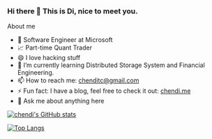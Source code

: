### Hi there 👋 This is Di, nice to meet you.

<!--
**chenditc/chenditc** is a ✨ _special_ ✨ repository because its `README.md` (this file) appears on your GitHub profile.

Here are some ideas to get you started:

- 🔭 I’m currently working on ...
- 🌱 I’m currently learning ...
- 👯 I’m looking to collaborate on ...
- 🤔 I’m looking for help with ...
- 💬 Ask me about ...
- 📫 How to reach me: ...
- 😄 Pronouns: ...

-->

About me

- 💼 Software Engineer at Microsoft 
- 📈 Part-time Quant Trader
- 😄 I love hacking stuff
- 🌱 I’m currently learning Distributed Storage System and Financial Engineering.
- 📫 How to reach me: [chenditc@gmail.com](mailto:chenditc@gmail.com)
- ⚡ Fun fact: I have a blog, feel free to check it out: [chendi.me](http://chendi.me)
- 💬 Ask me about anything here

[![chendi's GitHub stats](https://github-readme-stats.vercel.app/api?username=chenditc&show_icons=true)](https://github.com/anuraghazra/github-readme-stats)

[![Top Langs](https://github-readme-stats.vercel.app/api/top-langs/?username=chenditc&hide=html)](https://github.com/anuraghazra/github-readme-stats)




    
